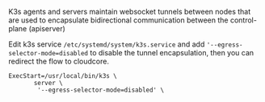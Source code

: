 K3s agents and servers maintain websocket tunnels between nodes that are used to encapsulate bidirectional communication between the control-plane (apiserver)

Edit k3s service ```/etc/systemd/system/k3s.service``` and add ```'--egress-selector-mode=disabled``` to disable the tunnel encapsulation, then you can redirect the flow to cloudcore.

```
ExecStart=/usr/local/bin/k3s \
       server \
        '--egress-selector-mode=disabled' \
```
